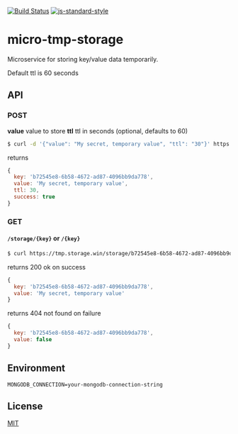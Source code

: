 [![Build Status](https://travis-ci.org/telemark/micro-tmp-storage.svg?branch=master)](https://travis-ci.org/telemark/micro-tmp-storage)
[![js-standard-style](https://img.shields.io/badge/code%20style-standard-brightgreen.svg?style=flat)](https://github.com/feross/standard)

# micro-tmp-storage

Microservice for storing key/value data temporarily.

Default ttl is 60 seconds

## API

### POST

**value** value to store
**ttl** ttl in seconds (optional, defaults to 60)

```bash
$ curl -d '{"value": "My secret, temporary value", "ttl": "30"}' https://tmp.storage.t-fk.win
```

returns

```JavaScript
{
  key: 'b72545e8-6b58-4672-ad87-4096bb9da778',
  value: 'My secret, temporary value',
  ttl: 30,
  success: true
}
```

### GET

#### ```/storage/{key}``` or ```/{key}```

```bash
$ curl https://tmp.storage.win/storage/b72545e8-6b58-4672-ad87-4096bb9da778
```

returns 200 ok on success

```JavaScript
{
  key: 'b72545e8-6b58-4672-ad87-4096bb9da778',
  value: 'My secret, temporary value'
}
```

returns 404 not found on failure

```JavaScript
{
  key: 'b72545e8-6b58-4672-ad87-4096bb9da778',
  value: false
}
```

## Environment

```
MONGODB_CONNECTION=your-mongodb-connection-string
```

## License

[MIT](LICENSE)

